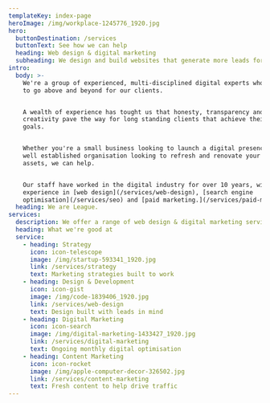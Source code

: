 ```yaml
---
templateKey: index-page
heroImage: /img/workplace-1245776_1920.jpg
hero:
  buttonDestination: /services
  buttonText: See how we can help
  heading: Web design & digital marketing
  subheading: We design and build websites that generate more leads for your business.
intro:
  body: >-
    We're a group of experienced, multi-disciplined digital experts who strive
    to go above and beyond for our clients.


    A wealth of experience has tought us that honesty, transparency and
    creativity pave the way for long standing clients that achieve their digital
    goals.


    Whether you're a small business looking to launch a digital presence, or a
    well established organisation looking to refresh and renovate your existing
    assets, we can help.


    Our staff have worked in the digital industry for over 10 years, with
    experience in [web design](/services/web-design), [search engine
    optimisation](/services/seo) and [paid marketing.](/services/paid-marketing)
  heading: We are League.
services:
  description: We offer a range of web design & digital marketing services...
  heading: What we're good at
  service:
    - heading: Strategy
      icon: icon-telescope
      image: /img/startup-593341_1920.jpg
      link: /services/strategy
      text: Marketing strategies built to work
    - heading: Design & Development
      icon: icon-gist
      image: /img/code-1839406_1920.jpg
      link: /services/web-design
      text: Design built with leads in mind
    - heading: Digital Marketing
      icon: icon-search
      image: /img/digital-marketing-1433427_1920.jpg
      link: /services/digital-marketing
      text: Ongoing monthly digital optimisation
    - heading: Content Marketing
      icon: icon-rocket
      image: /img/apple-computer-decor-326502.jpg
      link: /services/content-marketing
      text: Fresh content to help drive traffic
---
```


